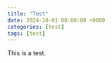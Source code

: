 ```yaml
---
title: "Test"
date: 2024-10-01 00:00:00 +0000
categories: [test]
tags: [test]
---
```


This is a test.